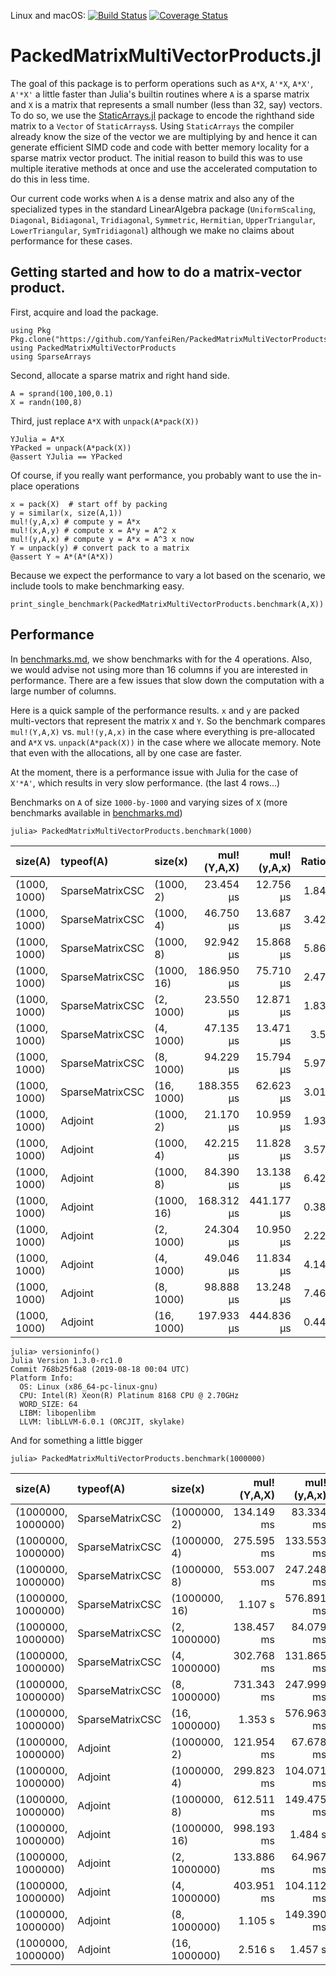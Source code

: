 Linux and macOS: [![Build Status](https://travis-ci.org/nassarhuda/PackedMatrixMultiVectorProducts.jl.svg?branch=master)](https://travis-ci.org/nassarhuda/PackedMatrixMultiVectorProducts.jl) [![Coverage Status](https://coveralls.io/repos/nassarhuda/PackedMatrixMultiVectorProducts.jl/badge.svg?branch=master)](https://coveralls.io/r/nassarhuda/PackedMatrixMultiVectorProducts.jl?branch=master)

# PackedMatrixMultiVectorProducts.jl

The goal of this package is to perform operations such
as `A*X`, `A'*X`, `A*X'`, `A'*X'` a little faster than Julia's builtin routines
where `A` is a sparse matrix and `X` is a matrix that 
represents a small number (less than 32, say) vectors.
To do so, we use the [StaticArrays.jl](https://github.com/JuliaArrays/StaticArrays.jl) 
package to encode the righthand side matrix to
a `Vector` of `StaticArrays`s. Using `StaticArrays` the compiler already
know the size of the vector we are multiplying by and hence it can generate
efficient SIMD code and code with better memory locality for a sparse matrix
vector product. The initial reason to build this
was to use multiple iterative methods at once and use
the accelerated computation to do this in less time. 

Our current code works when `A` is a dense matrix and also any
of the specialized types in the standard LinearAlgebra package
(`UniformScaling`, `Diagonal`, `Bidiagonal`, `Tridiagonal`, `Symmetric`,
`Hermitian`, `UpperTriangular`, `LowerTriangular`, `SymTridiagonal`) although
we make no claims about performance for these cases.

## Getting started and how to do a matrix-vector product.

First, acquire and load the package. 
```
using Pkg
Pkg.clone("https://github.com/YanfeiRen/PackedMatrixMultiVectorProducts.jl")
using PackedMatrixMultiVectorProducts
using SparseArrays
```

Second, allocate a sparse matrix and right hand side.
```
A = sprand(100,100,0.1)
X = randn(100,8)
```

Third, just replace `A*X` with `unpack(A*pack(X))`
```
YJulia = A*X
YPacked = unpack(A*pack(X))
@assert YJulia == YPacked
```

Of course, if you really want performance, you probably want to use 
the in-place operations
```
x = pack(X)  # start off by packing
y = similar(x, size(A,1))
mul!(y,A,x) # compute y = A*x
mul!(x,A,y) # compute x = A*y = A^2 x
mul!(y,A,x) # compute y = A*x = A^3 x now
Y = unpack(y) # convert pack to a matrix 
@assert Y ≈ A*(A*(A*X))
```

Because we expect the performance to vary a lot based on the
scenario, we include tools to make benchmarking easy. 
```
print_single_benchmark(PackedMatrixMultiVectorProducts.benchmark(A,X))
```

## Performance
In [benchmarks.md](benchmarks.md), we show benchmarks with for the 4 operations.
Also, we would advise not using more than 16 columns if you are interested in
performance. There are a few issues that slow down the computation with a large
number of columns.

Here is a quick sample of the performance results.
`x` and `y` are packed multi-vectors that represent the matrix `X` and `Y`.
So the benchmark compares
`mul!(Y,A,X)` vs. `mul!(y,A,x)` in the case where everything is pre-allocated
and `A*X` vs. `unpack(A*pack(X))` in the case where we allocate memory. 
Note that even with the allocations, all by one case are faster. 

At the moment, there is a performance issue with Julia for the case
of `X'*A'`, which results in very slow performance. (the last 4 rows...)

Benchmarks on `A` of size `1000-by-1000` and varying sizes of `X` (more benchmarks available in [benchmarks.md](benchmarks.md))
```
julia> PackedMatrixMultiVectorProducts.benchmark(1000)
```

| size(A)      | typeof(A)       | size(x)    | mul!(Y,A,X) | mul!(y,A,x) | Ratio | Julia's A*X | unpack(A*pack(X)) | Ratio |
|:------------ |:--------------- |:---------- | -----------:| -----------:| -----:| -----------:| -----------------:| -----:|
| (1000, 1000) | SparseMatrixCSC | (1000, 2)  |   23.454 μs |   12.756 μs |  1.84 |   25.842 μs |         22.462 μs |  1.15 |
| (1000, 1000) | SparseMatrixCSC | (1000, 4)  |   46.750 μs |   13.687 μs |  3.42 |   51.163 μs |         30.053 μs |   1.7 |
| (1000, 1000) | SparseMatrixCSC | (1000, 8)  |   92.942 μs |   15.868 μs |  5.86 |  101.470 μs |         45.475 μs |  2.23 |
| (1000, 1000) | SparseMatrixCSC | (1000, 16) |  186.950 μs |   75.710 μs |  2.47 |  200.991 μs |        121.567 μs |  1.65 |
| (1000, 1000) | SparseMatrixCSC | (2, 1000)  |   23.550 μs |   12.871 μs |  1.83 |   26.196 μs |         21.494 μs |  1.22 |
| (1000, 1000) | SparseMatrixCSC | (4, 1000)  |   47.135 μs |   13.471 μs |   3.5 |   51.480 μs |         27.614 μs |  1.86 |
| (1000, 1000) | SparseMatrixCSC | (8, 1000)  |   94.229 μs |   15.794 μs |  5.97 |  102.398 μs |         40.828 μs |  2.51 |
| (1000, 1000) | SparseMatrixCSC | (16, 1000) |  188.355 μs |   62.623 μs |  3.01 |  203.222 μs |        110.298 μs |  1.84 |
| (1000, 1000) | Adjoint         | (1000, 2)  |   21.170 μs |   10.959 μs |  1.93 |   23.754 μs |         22.099 μs |  1.07 |
| (1000, 1000) | Adjoint         | (1000, 4)  |   42.215 μs |   11.828 μs |  3.57 |   46.928 μs |         28.133 μs |  1.67 |
| (1000, 1000) | Adjoint         | (1000, 8)  |   84.390 μs |   13.138 μs |  6.42 |   92.927 μs |         43.127 μs |  2.15 |
| (1000, 1000) | Adjoint         | (1000, 16) |  168.312 μs |  441.177 μs |  0.38 |  182.696 μs |        505.777 μs |  0.36 |
| (1000, 1000) | Adjoint         | (2, 1000)  |   24.304 μs |   10.950 μs |  2.22 |   26.991 μs |         20.366 μs |  1.33 |
| (1000, 1000) | Adjoint         | (4, 1000)  |   49.046 μs |   11.834 μs |  4.14 |   53.713 μs |         25.723 μs |  2.09 |
| (1000, 1000) | Adjoint         | (8, 1000)  |   98.888 μs |   13.248 μs |  7.46 |  106.528 μs |         38.456 μs |  2.77 |
| (1000, 1000) | Adjoint         | (16, 1000) |  197.933 μs |  444.836 μs |  0.44 |  214.610 μs |        491.540 μs |  0.44 |

```
julia> versioninfo()
Julia Version 1.3.0-rc1.0
Commit 768b25f6a8 (2019-08-18 00:04 UTC)
Platform Info:
  OS: Linux (x86_64-pc-linux-gnu)
  CPU: Intel(R) Xeon(R) Platinum 8168 CPU @ 2.70GHz
  WORD_SIZE: 64
  LIBM: libopenlibm
  LLVM: libLLVM-6.0.1 (ORCJIT, skylake)
```

And for something a little bigger
```
julia> PackedMatrixMultiVectorProducts.benchmark(1000000)
```
| size(A)            | typeof(A)       | size(x)       | mul!(Y,A,X) | mul!(y,A,x) | Ratio | Julia's A*X | unpack(A*pack(X)) | Ratio |
|:------------------ |:--------------- |:------------- | -----------:| -----------:| -----:| -----------:| -----------------:| -----:|
| (1000000, 1000000) | SparseMatrixCSC | (1000000, 2)  |  134.149 ms |   83.334 ms |  1.61 |  138.417 ms |         99.394 ms |  1.39 |
| (1000000, 1000000) | SparseMatrixCSC | (1000000, 4)  |  275.595 ms |  133.553 ms |  2.06 |  282.963 ms |        157.876 ms |  1.79 |
| (1000000, 1000000) | SparseMatrixCSC | (1000000, 8)  |  553.007 ms |  247.248 ms |  2.24 |  576.602 ms |        355.525 ms |  1.62 |
| (1000000, 1000000) | SparseMatrixCSC | (1000000, 16) |     1.107 s |  576.891 ms |  1.92 |     1.152 s |        791.676 ms |  1.46 |
| (1000000, 1000000) | SparseMatrixCSC | (2, 1000000)  |  138.457 ms |   84.079 ms |  1.65 |  143.569 ms |         98.757 ms |  1.45 |
| (1000000, 1000000) | SparseMatrixCSC | (4, 1000000)  |  302.768 ms |  131.865 ms |   2.3 |  312.552 ms |        157.486 ms |  1.98 |
| (1000000, 1000000) | SparseMatrixCSC | (8, 1000000)  |  731.343 ms |  247.999 ms |  2.95 |  684.868 ms |        360.277 ms |   1.9 |
| (1000000, 1000000) | SparseMatrixCSC | (16, 1000000) |     1.353 s |  576.963 ms |  2.35 |     1.397 s |        796.864 ms |  1.75 |
| (1000000, 1000000) | Adjoint         | (1000000, 2)  |  121.954 ms |   67.678 ms |   1.8 |  121.721 ms |         81.948 ms |  1.49 |
| (1000000, 1000000) | Adjoint         | (1000000, 4)  |  299.823 ms |  104.071 ms |  2.88 |  310.340 ms |        123.813 ms |  2.51 |
| (1000000, 1000000) | Adjoint         | (1000000, 8)  |  612.511 ms |  149.475 ms |   4.1 |  633.850 ms |        250.552 ms |  2.53 |
| (1000000, 1000000) | Adjoint         | (1000000, 16) |  998.193 ms |     1.484 s |  0.67 |     1.042 s |           1.679 s |  0.62 |
| (1000000, 1000000) | Adjoint         | (2, 1000000)  |  133.886 ms |   64.967 ms |  2.06 |  134.003 ms |         82.011 ms |  1.63 |
| (1000000, 1000000) | Adjoint         | (4, 1000000)  |  403.951 ms |  104.112 ms |  3.88 |  403.852 ms |        123.470 ms |  3.27 |
| (1000000, 1000000) | Adjoint         | (8, 1000000)  |     1.105 s |  149.390 ms |   7.4 |     1.105 s |        259.830 ms |  4.25 |
| (1000000, 1000000) | Adjoint         | (16, 1000000) |     2.516 s |     1.457 s |  1.73 |     2.514 s |           1.691 s |  1.49 |


